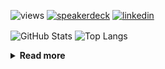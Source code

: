 ![views](https://komarev.com/ghpvc/?username=chck&color=blueviolet)
[![speakerdeck](https://img.shields.io/badge/Speaker_Deck-chck-8a2be2?style=flat-square&logo=speaker-deck)](https://speakerdeck.com/chck)
[![linkedin](https://img.shields.io/badge/LinkedIn-chck-8a2be2?style=flat-square&logo=linkedin)](https://www.linkedin.com/in/chck/)

<p align="left"> 
  <img alt="GitHub Stats" align="center" height="150" src="https://github-readme-stats-nine-umber-51.vercel.app/api?username=chck&count_private=true&show_icons=true&hide_title=true&theme=buefy" />
  <img alt="Top Langs" align="center" height="150" src="https://github-readme-stats-nine-umber-51.vercel.app/api/top-langs/?username=chck&layout=compact&count_private=true&show_icons=true&hide_title=true&theme=buefy" />
</p>

<details>
  <summary><b>Read more</b></summary>
  <br>

  <!--START_SECTION:waka-->
**🐱 My GitHub Data** 

> 📦 124.0 kB Used in GitHub's Storage 
 > 
> 🏆 270 Contributions in the Year 2025
 > 
> 💼 Opted to Hire
 > 
> 📜 133 Public Repositories 
 > 
> 🔑 24 Private Repositories 
 > 
**I'm a Night 🦉** 

```text
🌞 Morning                1191 commits        ████░░░░░░░░░░░░░░░░░░░░░   16.18 % 
🌆 Daytime                2258 commits        ████████░░░░░░░░░░░░░░░░░   30.67 % 
🌃 Evening                2066 commits        ███████░░░░░░░░░░░░░░░░░░   28.06 % 
🌙 Night                  1848 commits        ██████░░░░░░░░░░░░░░░░░░░   25.10 % 
```
📅 **I'm Most Productive on Thursday** 

```text
Monday                   1394 commits        █████░░░░░░░░░░░░░░░░░░░░   18.93 % 
Tuesday                  1102 commits        ████░░░░░░░░░░░░░░░░░░░░░   14.97 % 
Wednesday                1280 commits        ████░░░░░░░░░░░░░░░░░░░░░   17.38 % 
Thursday                 1689 commits        ██████░░░░░░░░░░░░░░░░░░░   22.94 % 
Friday                   740 commits         ███░░░░░░░░░░░░░░░░░░░░░░   10.05 % 
Saturday                 490 commits         ██░░░░░░░░░░░░░░░░░░░░░░░   06.65 % 
Sunday                   668 commits         ██░░░░░░░░░░░░░░░░░░░░░░░   09.07 % 
```


📊 **This Week I Spent My Time On** 

```text
💬 Programming Languages: 
Python                   9 hrs 24 mins       █████████░░░░░░░░░░░░░░░░   36.08 % 
Rust                     6 hrs 5 mins        ██████░░░░░░░░░░░░░░░░░░░   23.33 % 
TOML                     4 hrs 13 mins       ████░░░░░░░░░░░░░░░░░░░░░   16.20 % 
Markdown                 1 hr 24 mins        █░░░░░░░░░░░░░░░░░░░░░░░░   05.42 % 
YAML                     1 hr 13 mins        █░░░░░░░░░░░░░░░░░░░░░░░░   04.68 % 

🔥 Editors: 
PyCharm                  12 hrs 35 mins      ████████████░░░░░░░░░░░░░   48.28 % 
RustRover                8 hrs 40 mins       ████████░░░░░░░░░░░░░░░░░   33.30 % 
Neovim                   3 hrs 49 mins       ████░░░░░░░░░░░░░░░░░░░░░   14.68 % 
Obsidian                 48 mins             █░░░░░░░░░░░░░░░░░░░░░░░░   03.12 % 
Zed                      9 mins              ░░░░░░░░░░░░░░░░░░░░░░░░░   00.62 % 
```

**I Mostly Code in Python** 

```text
Python                   47 repos            █████████░░░░░░░░░░░░░░░░   34.56 % 
Jupyter Notebook         19 repos            ███░░░░░░░░░░░░░░░░░░░░░░   13.97 % 
Ruby                     11 repos            ██░░░░░░░░░░░░░░░░░░░░░░░   08.09 % 
Rust                     8 repos             █░░░░░░░░░░░░░░░░░░░░░░░░   05.88 % 
Dockerfile               5 repos             █░░░░░░░░░░░░░░░░░░░░░░░░   03.68 % 
```



**Timeline**

![Lines of Code chart](https://raw.githubusercontent.com/chck/chck/main/assets/bar_graph.png)


 Last Updated on 2025-03-22 01:57 UTC
<!--END_SECTION:waka-->
</details>

